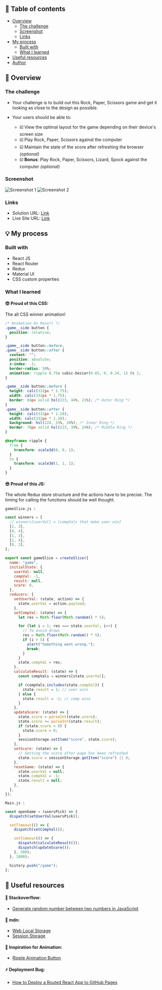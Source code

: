 
## 📜 Table of contents

- [Overview](#overview)
  - [The challenge](#the-challenge)
  - [Screenshot](#screenshot)
  - [Links](#links)
- [My process](#my-process)
  - [Built with](#built-with)
  - [What I learned](#what-i-learned)
- [Useful resources](#useful-resources)
- [Author](#author)

## 📝 Overview

### The challenge

- Your challenge is to build out this Rock, Paper, Scissors game and get it looking as close to the design as possible.

- Your users should be able to:
  - ☑️ View the optimal layout for the game depending on their device's screen size
  - ☑️ Play Rock, Paper, Scissors against the computer
  - ☑️ Maintain the state of the score after refreshing the browser _(optional)_
  - ☑️ **Bonus**: Play Rock, Paper, Scissors, Lizard, Spock against the computer _(optional)_

### Screenshot

<img src="https://user-images.githubusercontent.com/59930625/151719996-dd1f7c3c-ba21-42f2-82f9-7629bdc40798.png" alt="Screenshot 1">
<img src="https://user-images.githubusercontent.com/59930625/151719994-f6c9d5ab-9809-41a7-b200-fb330564c6a3.png" alt="Screenshot 2">

### Links

- Solution URL: [Link](https://github.com/anushkachauhxn/fm-rock-paper-scissors-lizard-spock)
- Live Site URL: [Link](https://anushkachauhxn.github.io/fm-rock-paper-scissors-lizard-spock/)

## 💡 My process

### Built with

- React JS
- React Router
- Redux
- Material UI
- CSS custom properties

### What I learned

#### 😎 Proud of this CSS:

The all CSS winner animation!

```css
/* Animation On Result */
.game__side button {
  position: relative;
}

.game__side button::before,
.game__side button::after {
  content: "";
  position: absolute;
  z-index: -1;
  border-radius: 50%;
  animation: ripple 0.75s cubic-bezier(0.65, 0, 0.34, 1) 0s 1;
}

.game__side button::before {
  height: calc(332px * 1.75);
  width: calc(332px * 1.75);
  border: 84px solid hsl(223, 44%, 21%); /* Outer Ring */
}
.game__side button::after {
  height: calc(332px * 1.28);
  width: calc(332px * 1.28);
  background: hsl(224, 33%, 28%); /* Inner Ring */
  border: 78px solid hsl(223, 39%, 24%); /* Middle Ring */
}

@keyframes ripple {
  from {
    transform: scale3d(0, 0, 1);
  }
  to {
    transform: scale3d(1, 1, 1);
  }
}
```

#### 😎 Proud of this JS:

The whole Redux store structure and the actions have to be precise. The timing for calling the functions should be well thought.

`gameSlice.js :`

```js
const winners = [
  // winners[userVal] = [compVals that make user win]
  [2, 3],
  [0, 4],
  [1, 3],
  [1, 4],
  [0, 2],
];

export const gameSlice = createSlice({
  name: "game",
  initialState: {
    userVal: null,
    compVal: -1,
    result: null,
    score: 0,
  },
  reducers: {
    setUserVal: (state, action) => {
      state.userVal = action.payload;
    },
    setCompVal: (state) => {
      let res = Math.floor(Math.random() * 5);

      for (let i = 1; res === state.userVal; i++) {
        // To avoid draws
        res = Math.floor(Math.random() * 5);
        if (i > 5) {
          alert("Something went wrong.");
          break;
        }
      }
      state.compVal = res;
    },
    calculateResult: (state) => {
      const compVals = winners[state.userVal];

      if (compVals.includes(state.compVal)) {
        state.result = 1; // user wins
      } else {
        state.result = -1; // comp wins
      }
    },
    updateScore: (state) => {
      state.score = parseInt(state.score);
      state.score += parseInt(state.result);
      if (state.score < 0) {
        state.score = 0;
      }
      sessionStorage.setItem("score", state.score);
    },
    setScore: (state) => {
      // Getting the score after page has been refreshed
      state.score = sessionStorage.getItem("score") || 0;
    },
    resetGame: (state) => {
      state.userVal = null;
      state.compVal = -1;
      state.result = null;
    },
  },
});
```

`Main.js :`

```js
const openGame = (usersPick) => {
  dispatch(setUserVal(usersPick));

  setTimeout(() => {
    dispatch(setCompVal());

    setTimeout(() => {
      dispatch(calculateResult());
      dispatch(updateScore());
    }, 500);
  }, 1000);

  history.push("/game");
};
```

## 🔎 Useful resources

#### 🧩 Stackoverflow:

- [Generate random number between two numbers in JavaScript](https://stackoverflow.com/a/24152886/12302691)

#### 📖 mdn:

- [Web Local Storage](https://developer.mozilla.org/en-US/docs/Web/API/Web_Storage_API/Using_the_Web_Storage_API)
- [Session Storage](https://developer.mozilla.org/en-US/docs/Web/API/Window/sessionStorage)

#### 🧠 Inspiration for Animation:

- [Ripple Animation Button](https://codepen.io/chrisunderdown/pen/JeXNoz)

#### ⚡ Deployment Bug:

- [How to Deploy a Routed React App to GitHub Pages](https://www.freecodecamp.org/news/deploy-a-react-app-to-github-pages/)


  
